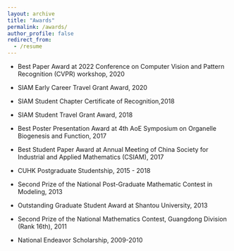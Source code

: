 ```yaml
---
layout: archive
title: "Awards"
permalink: /awards/
author_profile: false
redirect_from:
  - /resume
---
```


- Best Paper Award at 2022 Conference on Computer Vision and Pattern Recognition (CVPR) workshop, 2020

- SIAM Early Career Travel Grant Award, 2020	 	

- SIAM Student Chapter Certificate of Recognition,2018

- SIAM Student Travel Grant Award, 2018 	 	

- Best Poster Presentation Award at 4th AoE Symposium on Organelle Biogenesis and Function, 2017

- Best Student Paper Award at Annual Meeting of China Society for Industrial and Applied Mathematics (CSIAM), 2017

- CUHK Postgraduate Studentship, 2015 - 2018

- Second Prize of the National Post-Graduate Mathematic Contest in Modeling, 2013

- Outstanding Graduate Student Award at Shantou University, 2013

- Second Prize of the National Mathematics Contest, Guangdong Division (Rank 16th), 2011

- National Endeavor Scholarship, 2009-2010